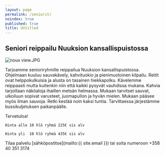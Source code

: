 ```yaml
---
layout: page
permalink: /seniorit/
noindex: true
published: true
title: Untitled
---
```


## Seniori reippailu Nuuksion kansallispuistossa

![noux view.JPG]({{site.baseurl}}/media/noux%20view.JPG)

Tarjoamme senioriryhmille reippailua Nuuksion kansallispuistossa. Ohjelmaan kuuluu sauvakävely, kahvituokio ja pienimuotoinen kilpailu. Reitit ovat helppokulkuisia ja alusta on tasainen hiekkapolku. Kävelemme reippaasti mutta kuitenkin niin että kaikki pysyvät vauhdissa mukana. Kahvia tarjoillaan näköaloja ihaillen metsän helmassa.  Mukaan tarvitset sauvat, ulkoiluun sopivat varusteet, juomapullon ja hyvän mielen. Mukaan pääsee myös ilman sauvoja. Retki kestää noin kaksi tuntia. Tarvittaessa järjestämme bussikuljetuksen paikanpäälle. 

Tervetuloa!


`Hinta alle 10 hlö ryhmä 225€ sis alv`

`Hinta yli  10 hlö ryhmä 435€ sis alv`

Tilaa palvelu [sähköpostitse](mailto:{{ site.email }}) tai soita numeroon +358 40 351 3174
